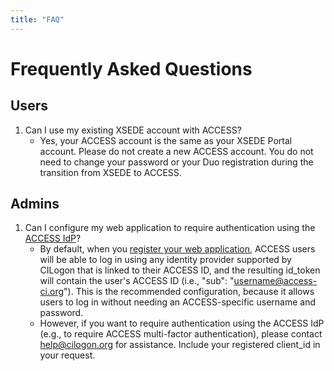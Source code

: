 ```yaml
---
title: "FAQ"
---
```


# Frequently Asked Questions

## Users

1. Can I use my existing XSEDE account with ACCESS?
   - Yes, your ACCESS account is the same as your XSEDE Portal account. Please do not create a new ACCESS account. You do not need to change your password or your Duo registration during the transition from XSEDE to ACCESS.

## Admins

1. Can I configure my web application to require authentication using the [ACCESS IdP](/about-access-idp)?
   - By default, when you [register your web application](/register-app), ACCESS users will be able to log in using any identity provider supported by CILogon that is linked to their ACCESS ID, and the resulting id_token will contain the user's ACCESS ID (i.e., "sub": "username@access-ci.org"). This is the recommended configuration, because it allows users to log in without needing an ACCESS-specific username and password.
   - However, if you want to require authentication using the ACCESS IdP (e.g., to require ACCESS multi-factor authentication), please contact [help@cilogon.org](mailto:help@cilogon.org) for assistance. Include your registered client_id in your request.
